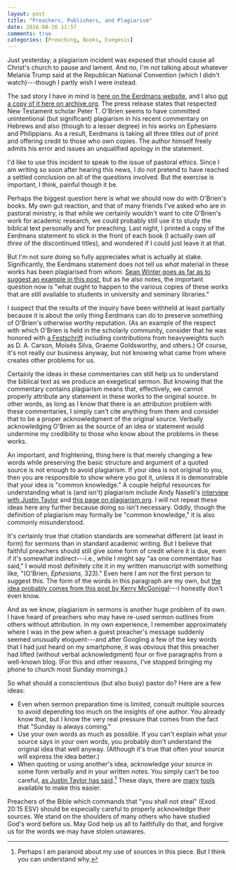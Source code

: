 ```yaml
---
layout: post
title: "Preachers, Publishers, and Plagiarism"
date: 2016-08-16 11:57
comments: true
categories: [Preaching, Books, Exegesis]
---
```


Just yesterday, a plagiarism incident was exposed that should cause all Christ's church to pause and lament. And no, I'm not talking about whatever Melania Trump said at the Republican National Convention (which I didn't watch)---though I partly wish I were instead.

The sad story I have in mind is [here on the Eerdmans website](http://www.eerdmans.com/Pages/Item/59043/Commentary-Statement.aspx), and I also [put a copy of it here on archive.org](https://web.archive.org/web/20160816191752/http://www.eerdmans.com/Pages/Item/59043/Commentary-Statement.aspx). The press release states that respected New Testament scholar Peter T. O'Brien seems to have committed unintentional (but significant) plagiarism in his recent commentary on Hebrews and also (though to a lesser degree) in his works on Ephesians and Philippians. As a result, Eerdmans is taking all three titles out of print and offering credit to those who own copies. The author himself freely admits his error and issues an unqualified apology in the statement.

I'd like to use this incident to speak to the issue of pastoral ethics. Since I am writing so soon after hearing this news, I do not pretend to have reached a settled conclusion on all of the questions involved. But the exercise is important, I think, painful though it be.

Perhaps the biggest question here is what we should now do with O'Brien's books. My own gut reaction, and that of many friends I've asked who are in pastoral ministry, is that while we certainly wouldn't want to cite O'Brien's work for academic research, we could probably still use it to study the biblical text personally and for preaching. Last night, I printed a copy of the Eerdmans statement to stick in the front of each book (I actually own *all three* of the discontinued titles), and wondered if I could just leave it at that.

But I'm not sure doing so fully appreciates what is actually at stake. Significantly, the Eerdmans statement does not tell us *what* material in these works has been plagiarised from *whom.* [Sean Winter goes as far as to suggest an example in this post](https://seanfwinter.com/2016/08/16/on-commentaries-and-plagiarism/), but as he also notes, the important question now is "what ought to happen to the various copies of these works that are still available to students in university and seminary libraries."

I suspect that the results of the inquiry have been withheld at least partially because it is about the only thing Eerdmans can do to preserve something of O'Brien's otherwise worthy reputation. (As an example of the respect with which O'Brien is held in the scholarly community, consider that he was honored with [a Festschrift](https://www.amazon.com/Gospel-Nations-Perspectives-Pauls-Mission/dp/0830815570) including contributions from heavyweights such as D. A. Carson, Moisés Silva, Graeme Goldsworthy, and others.) Of course, it's not really our business anyway, but not knowing what came from where creates other problems for us.

Certainly the ideas in these commentaries can still help us to understand the biblical text as we produce an exegetical sermon. But knowing that the commentary contains plagiarism means that, effectively, we cannot properly attribute any statement in these works to the original source. In other words, as long as I know that there is an attribution problem with these commentaries, I simply can't cite anything from them and consider that to be a proper acknowledgment of the original source. Verbally acknowledging O'Brien as the source of an idea or statement would undermine my credibility to those who know about the problems in these works.

An important, and frightening, thing here is that merely changing a few words while preserving the basic structure and argument of a quoted source is not enough to avoid plagiarism. If your idea is not original to you, then you are responsible to show where you got it, unless it is demonstrable that your idea is "common knowledge." A couple helpful resources for understanding what is (and isn't) plagiarism include Andy Naselli's [interview with Justin Taylor](http://andynaselli.com/on-plagiarism-an-interview-with-justin-taylor) and [this page on plagiarism.org](http://www.plagiarism.org/plagiarism-101/what-is-plagiarism). I will not repeat these ideas here any further because doing so isn't necessary. Oddly, though the definition of plagiarism may formally be "common knowledge," it is also commonly misunderstood.

It's certainly true that citation standards are somewhat different (at least in form) for sermons than in standard academic writing. But I believe that faithful preachers should still give some form of credit where it is due, even if it's somewhat indirect---i.e., while I might say "as one commentator has said," I would most definitely cite it in my written manuscript with something like, "(O'Brien, *Ephesians*, 323)." Even here I am not the first person to suggest this. The form of the words in this paragraph are my own, but [the idea probably comes from this post by Kerry McGonigal](http://preachingandpreachers.com/2016/06/24/stop-thief-should-i-have-put-that-in-quotes/)---I honestly don't even know.

And as we know, plagiarism in sermons is another huge problem of its own. I have heard of preachers who may have re-used sermon outlines from others without attribution. In my own experience, I remember approximately where I was in the pew when a guest preacher's message suddenly seemed unusually eloquent---and after Googling a few of the key words that I had just heard on my smartphone, it was obvious that this preacher had lifted (without verbal acknowledgment) four or five paragraphs from a well-known blog. (For this and other reasons, I've stopped bringing my phone to church most Sunday mornings.)

So what should a conscientious (but also busy) pastor do? Here are a few ideas:

* Even when sermon preparation time is limited, consult multiple sources to avoid depending too much on the insights of one author. You already know that, but I know the very real pressure that comes from the fact that "Sunday is always coming."
* Use your own words as much as possible. If you can't explain what your source says in your own words, you probably don't understand the original idea that well anyway. (Although it's true that often your source will express the idea better.)
* When quoting or using another's idea, acknowledge your source in some form verbally and in your written notes. You simply can't be too careful, [as Justin Taylor has said](https://twitter.com/between2worlds/status/765395373653233665).[^1] These days, there are [many](https://blog.logos.com/2016/06/avoid-plagiarism-sermons-papers/) [tools](http://duncanjohnson.ca/Student-Writing-Helps/zotero/2014/10/30/creating-citations-zotero.html) available to make this easier.

[^1]: Perhaps I am paranoid about my use of sources in this piece. But I think you can understand why.

Preachers of the Bible which commands that "you shall not steal" (Exod. 20:15 ESV) should be especially careful to properly acknowledge their sources. We stand on the shoulders of many others who have studied God's word before us. May God help us all to faithfully do that, and forgive us for the words we may have stolen unawares.